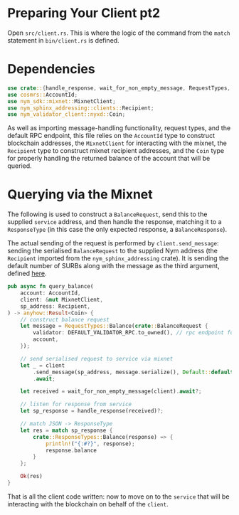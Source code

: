 # Preparing Your Client pt2

Open `src/client.rs`. This is where the logic of the command from the `match` statement in `bin/client.rs` is defined.

# Dependencies
```rust
use crate::{handle_response, wait_for_non_empty_message, RequestTypes, DEFAULT_VALIDATOR_RPC};
use cosmrs::AccountId;
use nym_sdk::mixnet::MixnetClient;
use nym_sphinx_addressing::clients::Recipient;
use nym_validator_client::nyxd::Coin;
```

As well as importing message-handling functionality, request types, and the default RPC endpoint, this file relies on the `AccountId` type to construct blockchain addresses, the `MixnetClient` for interacting with the mixnet, the `Recipient` type to construct mixnet recipient addresses, and the `Coin` type for properly handling the returned balance of the account that will be queried.

# Querying via the Mixnet
The following is used to construct a `BalanceRequest`, send this to the supplied `service` address, and then handle the response, matching it to a `ResponseType` (in this case the only expected response, a `BalanceResponse`).

The actual sending of the request is performed by `client.send_message`: sending the serialised `BalanceRequest` to the supplied Nym address (the `Recipient` imported from the `nym_sphinx_addressing` crate). It is sending the default number of SURBs along with the message as the third argument, defined [here](https://github.com/nymtech/nym/blob/develop/sdk/rust/nym-sdk/src/mixnet/client.rs#L34).

```rust
pub async fn query_balance(
    account: AccountId,
    client: &mut MixnetClient,
    sp_address: Recipient,
) -> anyhow::Result<Coin> {
    // construct balance request
    let message = RequestTypes::Balance(crate::BalanceRequest {
        validator: DEFAULT_VALIDATOR_RPC.to_owned(), // rpc endpoint for broadcaster to use
        account,
    });

    // send serialised request to service via mixnet
    let _ = client
        .send_message(sp_address, message.serialize(), Default::default())
        .await;

    let received = wait_for_non_empty_message(client).await?;

    // listen for response from service
    let sp_response = handle_response(received)?;

    // match JSON -> ResponseType
    let res = match sp_response {
        crate::ResponseTypes::Balance(response) => {
            println!("{:#?}", response);
            response.balance
        }
    };

    Ok(res)
}
```

That is all the client code written: now to move on to the `service` that will be interacting with the blockchain on behalf of the `client`.
